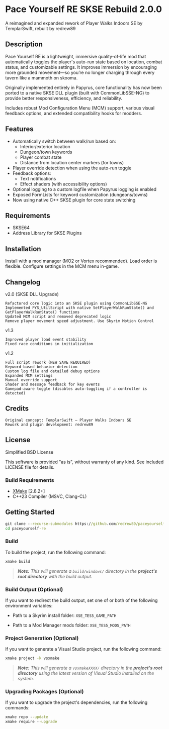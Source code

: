 ﻿# Pace Yourself RE SKSE Rebuild 2.0.0

A reimagined and expanded rework of Player Walks Indoors SE by TemplarSwift, rebuilt by redrew89

## Description

Pace Yourself RE is a lightweight, immersive quality-of-life mod that automatically toggles the player's auto-run state based on location, combat status, and customizable settings. It improves immersion by encouraging more grounded movement—so you’re no longer charging through every tavern like a mammoth on skooma.

Originally implemented entirely in Papyrus, core functionality has now been ported to a native SKSE DLL plugin (built with CommonLibSSE-NG) to provide better responsiveness, efficiency, and reliability.

Includes robust Mod Configuration Menu (MCM) support, various visual feedback options, and extended compatibility hooks for modders.

## Features

  * Automatically switch between walk/run based on:
    * Interior/exterior location
    * Dungeon/town keywords
    * Player combat state
    * Distance from location center markers (for towns)
  * Player override detection when using the auto-run toggle
  * Feedback options:
    * Text notifications
    * Effect shaders (with accessibility options)
  * Optional logging to a custom logfile when Papyrus logging is enabled
  * Exposed FormLists for keyword customization (dungeons/towns)
  * Now using native C++ SKSE plugin for core state switching

## Requirements

* SKSE64
* Address Library for SKSE Plugins

## Installation

Install with a mod manager (MO2 or Vortex recommended). Load order is flexible. Configure settings in the MCM menu in-game.

## Changelog

v2.0 (SKSE DLL Upgrade)

    Refactored core logic into an SKSE plugin using CommonLibSSE-NG
    Implemented PYS_UtilScript with native SetPlayerWalkRunState() and GetPlayerWalkRunState() functions
    Updated MCM script and removed deprecated logic
    Remove player movement speed adjustment. Use Skyrim Motion Control

v1.3

    Improved player load event stability
    Fixed race conditions in initialization

v1.2

    Full script rework (NEW SAVE REQUIRED)
    Keyword-based behavior detection
    Custom log file and detailed debug options
    Expanded MCM settings
    Manual override support
    Shader and message feedback for key events
    Gamepad-aware toggle (disables auto-toggling if a controller is detected)


## Credits

    Original concept: TemplarSwift — Player Walks Indoors SE
    Rework and plugin development: redrew89

## License

Simplified BSD License

This software is provided "as is", without warranty of any kind. See included LICENSE file for details.


### Build Requirements
* [XMake](https://xmake.io) [2.8.2+]
* C++23 Compiler (MSVC, Clang-CL)

## Getting Started
```bat
git clone --recurse-submodules https://github.com/redrew89/paceyourself-re
cd paceyourself-re
```

### Build
To build the project, run the following command:
```bat
xmake build
```

> ***Note:*** *This will generate a `build/windows/` directory in the **project's root directory** with the build output.*

### Build Output (Optional)
If you want to redirect the build output, set one of or both of the following environment variables:

- Path to a Skyrim install folder: `XSE_TES5_GAME_PATH`

- Path to a Mod Manager mods folder: `XSE_TES5_MODS_PATH`

### Project Generation (Optional)
If you want to generate a Visual Studio project, run the following command:
```bat
xmake project -k vsxmake
```

> ***Note:*** *This will generate a `vsxmakeXXXX/` directory in the **project's root directory** using the latest version of Visual Studio installed on the system.*

### Upgrading Packages (Optional)
If you want to upgrade the project's dependencies, run the following commands:
```bat
xmake repo --update
xmake require --upgrade
```

